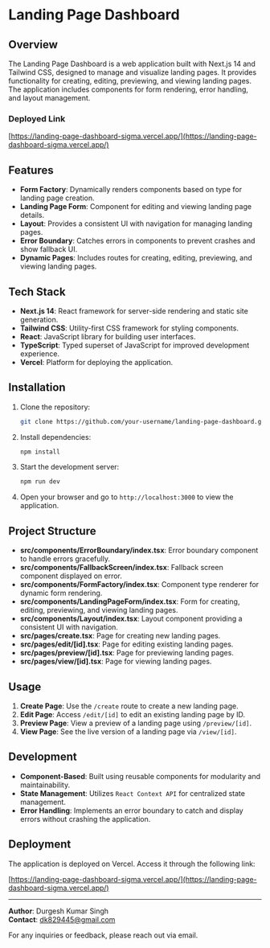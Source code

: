 # Landing Page Dashboard

## Overview

The Landing Page Dashboard is a web application built with Next.js 14 and Tailwind CSS, designed to manage and visualize landing pages. It provides functionality for creating, editing, previewing, and viewing landing pages. The application includes components for form rendering, error handling, and layout management.

### Deployed Link

[https://landing-page-dashboard-sigma.vercel.app/](https://landing-page-dashboard-sigma.vercel.app/)

## Features

- **Form Factory**: Dynamically renders components based on type for landing page creation.
- **Landing Page Form**: Component for editing and viewing landing page details.
- **Layout**: Provides a consistent UI with navigation for managing landing pages.
- **Error Boundary**: Catches errors in components to prevent crashes and show fallback UI.
- **Dynamic Pages**: Includes routes for creating, editing, previewing, and viewing landing pages.

## Tech Stack

- **Next.js 14**: React framework for server-side rendering and static site generation.
- **Tailwind CSS**: Utility-first CSS framework for styling components.
- **React**: JavaScript library for building user interfaces.
- **TypeScript**: Typed superset of JavaScript for improved development experience.
- **Vercel**: Platform for deploying the application.

## Installation

1. Clone the repository:

   ```bash
   git clone https://github.com/your-username/landing-page-dashboard.git
   ```

2. Install dependencies:

   ```bash
   npm install
   ```

3. Start the development server:

   ```bash
   npm run dev
   ```

4. Open your browser and go to `http://localhost:3000` to view the application.

## Project Structure

- **src/components/ErrorBoundary/index.tsx**: Error boundary component to handle errors gracefully.
- **src/components/FallbackScreen/index.tsx**: Fallback screen component displayed on error.
- **src/components/FormFactory/index.tsx**: Component type renderer for dynamic form rendering.
- **src/components/LandingPageForm/index.tsx**: Form for creating, editing, previewing, and viewing landing pages.
- **src/components/Layout/index.tsx**: Layout component providing a consistent UI with navigation.
- **src/pages/create.tsx**: Page for creating new landing pages.
- **src/pages/edit/[id].tsx**: Page for editing existing landing pages.
- **src/pages/preview/[id].tsx**: Page for previewing landing pages.
- **src/pages/view/[id].tsx**: Page for viewing landing pages.

## Usage

1. **Create Page**: Use the `/create` route to create a new landing page.
2. **Edit Page**: Access `/edit/[id]` to edit an existing landing page by ID.
3. **Preview Page**: View a preview of a landing page using `/preview/[id]`.
4. **View Page**: See the live version of a landing page via `/view/[id]`.

## Development

- **Component-Based**: Built using reusable components for modularity and maintainability.
- **State Management**: Utilizes `React Context API` for centralized state management.
- **Error Handling**: Implements an error boundary to catch and display errors without crashing the application.

## Deployment

The application is deployed on Vercel. Access it through the following link:

[https://landing-page-dashboard-sigma.vercel.app/](https://landing-page-dashboard-sigma.vercel.app/)

---

**Author**: Durgesh Kumar Singh\
**Contact**: dk829445@gmail.com

For any inquiries or feedback, please reach out via email.